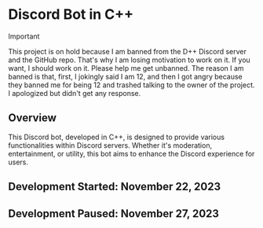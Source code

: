 # Discord Bot in C++

> [!IMPORTANT]
> This project is on hold because I am banned from the D++ Discord server and the GitHub repo. That's why I am losing motivation to work on it. If you want, I should work on it. Please help me get unbanned. The reason I am banned is that, first, I jokingly said I am 12, and then I got angry because they banned me for being 12 and trashed talking to the owner of the project. I apologized but didn't get any response.

## Overview
This Discord bot, developed in C++, is designed to provide various functionalities within Discord servers. Whether it's moderation, entertainment, or utility, this bot aims to enhance the Discord experience for users.

## Development Started: November 22, 2023
## Development Paused:  November 27, 2023
